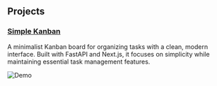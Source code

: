 ## Projects

### [Simple Kanban](/simple-kanban)

A minimalist Kanban board for organizing tasks with a clean, modern interface. Built with FastAPI and Next.js, it focuses on simplicity while maintaining essential task management features.

![Demo](/simple-kanban/assets/1.gif)
